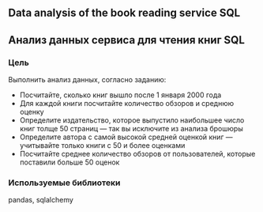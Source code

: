 ## Data analysis of the book reading service SQL

## Анализ данных сервиса для чтения книг SQL

### Цель
Выполнить анализ данных, согласно заданию:
- Посчитайте, сколько книг вышло после 1 января 2000 года
- Для каждой книги посчитайте количество обзоров и среднюю оценку
- Определите издательство, которое выпустило наибольшее число книг толще 50 страниц — так вы исключите из анализа брошюры
- Определите автора с самой высокой средней оценкой книг — учитывайте только книги с 50 и более оценками
- Посчитайте среднее количество обзоров от пользователей, которые поставили больше 50 оценок

### Используемые библиотеки
pandas, sqlalchemy
